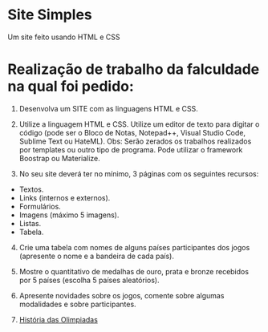 # Site Simples
 Um site feito usando HTML e CSS

# Realização de trabalho da falculdade na qual foi pedido:

1. Desenvolva um SITE com as linguagens HTML e CSS.

2. Utilize a linguagem HTML e CSS. Utilize um editor de texto para digitar o código (pode ser o Bloco de Notas, Notepad++, Visual Studio Code, Sublime Text ou HateML). Obs: Serão zerados os trabalhos realizados por templates ou outro tipo de programa. Pode utilizar o framework Boostrap ou Materialize.

3. No seu site deverá ter no mínimo, 3 páginas com os seguintes recursos:
 * Textos.
 * Links (internos e externos).
 * Formulários.
 * Imagens (máximo 5 imagens).
 * Listas.
 * Tabela.

4. Crie uma tabela com nomes de alguns países participantes dos jogos (apresente o nome e a bandeira de cada país).

5. Mostre o quantitativo de medalhas de ouro, prata e bronze recebidos por 5 países (escolha 5 países aleatórios).

6. Apresente novidades sobre os jogos, comente sobre algumas modalidades e sobre participantes.

7.  <a href="Códigos/ATPS.html">História das Olimpiadas</a>

